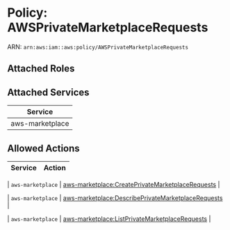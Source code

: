 # Policy: AWSPrivateMarketplaceRequests

ARN: `arn:aws:iam::aws:policy/AWSPrivateMarketplaceRequests`

## Attached Roles

## Attached Services

| Service |
|---------|
| aws-marketplace |

## Allowed Actions

| Service | Action |
|:-------:|--------|

| `aws-marketplace` | [aws-marketplace:CreatePrivateMarketplaceRequests](../actions.md#aws-marketplace:createprivatemarketplacerequests) |

| `aws-marketplace` | [aws-marketplace:DescribePrivateMarketplaceRequests](../actions.md#aws-marketplace:describeprivatemarketplacerequests) |

| `aws-marketplace` | [aws-marketplace:ListPrivateMarketplaceRequests](../actions.md#aws-marketplace:listprivatemarketplacerequests) |
